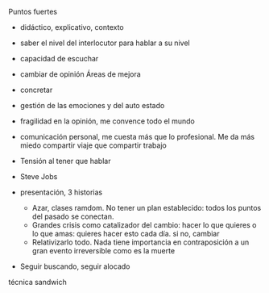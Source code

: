 
Puntos fuertes
- didáctico, explicativo, contexto
- saber el nivel del interlocutor para hablar a su nivel
- capacidad de escuchar
- cambiar de opinión
Áreas de mejora
- concretar
- gestión de las emociones y del auto estado
- fragilidad en la opinión, me convence todo el mundo
- comunicación personal, me cuesta más que lo profesional. Me da más miedo compartir viaje que compartir trabajo
- Tensión al tener que hablar


- Steve Jobs
- presentación, 3 historias
  - Azar, clases ramdom. No tener un plan establecido: todos los puntos del pasado se conectan. 
  - Grandes crisis como catalizador del cambio: hacer lo que quieres o lo que amas: quieres hacer esto cada día. si no, cambiar
  - Relativizarlo todo. Nada tiene importancia en contraposición a un gran evento irreversible como es la muerte
- Seguir buscando, seguir alocado



técnica sandwich


